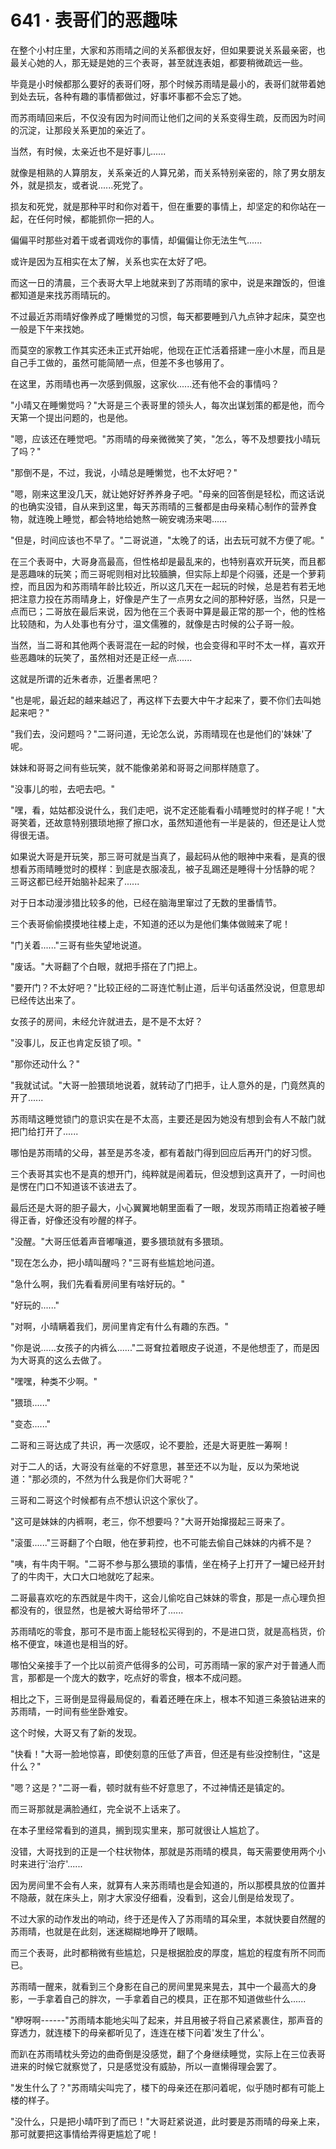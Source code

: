 <link rel="stylesheet" href="../../styles/text.css" />
<h1>641 · 表哥们的恶趣味</h1>

在整个小村庄里，大家和苏雨晴之间的关系都很友好，但如果要说关系最亲密，也最关心她的人，那无疑是她的三个表哥，甚至就连表姐，都要稍微疏远一些。

毕竟是小时候都那么要好的表哥们呀，那个时候苏雨晴是最小的，表哥们就带着她到处去玩，各种有趣的事情都做过，好事坏事都不会忘了她。

而苏雨晴回来后，不仅没有因为时间而让他们之间的关系变得生疏，反而因为时间的沉淀，让那段关系更加的亲近了。

当然，有时候，太亲近也不是好事儿......

就像是相熟的人算朋友，关系亲近的人算兄弟，而关系特别亲密的，除了男女朋友外，就是损友，或者说......死党了。

损友和死党，就是那种平时和你对着干，但在重要的事情上，却坚定的和你站在一起，在任何时候，都能抓你一把的人。

偏偏平时那些对着干或者调戏你的事情，却偏偏让你无法生气......

或许是因为互相实在太了解，关系也实在太好了吧。

而这一日的清晨，三个表哥大早上地就来到了苏雨晴的家中，说是来蹭饭的，但谁都知道是来找苏雨晴玩的。

不过最近苏雨晴好像养成了睡懒觉的习惯，每天都要睡到八九点钟才起床，莫空也一般是下午来找她。

而莫空的家教工作其实还未正式开始呢，他现在正忙活着搭建一座小木屋，而且是自己手工做的，虽然可能简陋一点，但差不多也够用了。

在这里，苏雨晴也再一次感到佩服，这家伙......还有他不会的事情吗？

"小晴又在睡懒觉吗？"大哥是三个表哥里的领头人，每次出谋划策的都是他，而今天第一个提出问题的，也是他。

"嗯，应该还在睡觉吧。"苏雨晴的母亲微微笑了笑，"怎么，等不及想要找小晴玩了吗？"

"那倒不是，不过，我说，小晴总是睡懒觉，也不太好吧？"

"嗯，刚来这里没几天，就让她好好养养身子吧。"母亲的回答倒是轻松，而这话说的也确实没错，自从来到这里，每天苏雨晴的三餐都是由母亲精心制作的营养食物，就连晚上睡觉，都会特地给她熬一碗安魂汤来喝......

"但是，时间应该也不早了。"二哥说道，"太晚了的话，出去玩可就不方便了呢。"

在三个表哥中，大哥身高最高，但性格却是最乱来的，也特别喜欢开玩笑，而且都是恶趣味的玩笑；而三哥呢则相对比较腼腆，但实际上却是个闷骚，还是一个萝莉控，而且因为和苏雨晴年龄比较近，所以这几天在一起玩的时候，总是若有若无地把注意力投在苏雨晴身上，好像是产生了一点男女之间的那种好感，当然，只是一点而已；二哥放在最后来说，因为他在三个表哥中算是最正常的那一个，他的性格比较随和，为人处事也有分寸，温文儒雅的，就像是古时候的公子哥一般。

当然，当二哥和其他两个表哥混在一起的时候，也会变得和平时不太一样，喜欢开些恶趣味的玩笑了，虽然相对还是正经一点......

这就是所谓的近朱者赤，近墨者黑吧？

"也是呢，最近起的越来越迟了，再这样下去要大中午才起来了，要不你们去叫她起来吧？"

"我们去，没问题吗？"二哥问道，无论怎么说，苏雨晴现在也是他们的'妹妹'了呢。

妹妹和哥哥之间有些玩笑，就不能像弟弟和哥哥之间那样随意了。

"没事儿的啦，去吧去吧。"

"嘿，看，姑姑都没说什么，我们走吧，说不定还能看看小晴睡觉时的样子呢！"大哥笑着，还故意特别猥琐地擦了擦口水，虽然知道他有一半是装的，但还是让人觉得很无语。

如果说大哥是开玩笑，那三哥可就是当真了，最起码从他的眼神中来看，是真的很想看苏雨晴睡觉时的模样：到底是衣服凌乱，被子乱踢还是睡得十分恬静的呢？\
三哥这都已经开始脑补起来了......

对于日本动漫涉猎比较多的他，已经在脑海里窜过了无数的里番情节。

三个表哥偷偷摸摸地往楼上走，不知道的还以为是他们集体做贼来了呢！

"门关着......"三哥有些失望地说道。

"废话。"大哥翻了个白眼，就把手搭在了门把上。

"要开门？不太好吧？"比较正经的二哥连忙制止道，后半句话虽然没说，但意思却已经传达出来了。

女孩子的房间，未经允许就进去，是不是不太好？

"没事儿，反正也肯定反锁了呗。"

"那你还动什么？"

"我就试试。"大哥一脸猥琐地说着，就转动了门把手，让人意外的是，门竟然真的开了......

苏雨晴这睡觉锁门的意识实在是不太高，主要还是因为她没有想到会有人不敲门就把门给打开了......

哪怕是苏雨晴的父母，甚至是苏冬凌，都有着敲门得到回应后再开门的好习惯。

三个表哥其实也不是真的想开门，纯粹就是闹着玩，但没想到这真开了，一时间也是愣在门口不知道该不该进去了。

最后还是大哥的胆子最大，小心翼翼地朝里面看了一眼，发现苏雨晴正抱着被子睡得正香，好像还没有吵醒的样子。

"没醒。"大哥压低着声音嘟嚷道，要多猥琐就有多猥琐。

"现在怎么办，把小晴叫醒吗？"三哥有些尴尬地问道。

"急什么啊，我们先看看房间里有啥好玩的。"

"好玩的......"

"对啊，小晴瞒着我们，房间里肯定有什么有趣的东西。"

"你是说......女孩子的内裤么......"二哥耷拉着眼皮子说道，不是他想歪了，而是因为大哥真的这么去做了。

"嘿嘿，种类不少啊。"

"猥琐......"

"变态......"

二哥和三哥达成了共识，再一次感叹，论不要脸，还是大哥更胜一筹啊！

对于二人的话，大哥没有丝毫的不好意思，甚至还不以为耻，反以为荣地说道："那必须的，不然为什么我是你们大哥呢？"

三哥和二哥这个时候都有点不想认识这个家伙了。

"这可是妹妹的内裤啊，老三，你不想要吗？"大哥开始撺掇起三哥来了。

"滚蛋......"三哥翻了个白眼，他在萝莉控，也不可能去偷自己妹妹的内裤不是？

"咦，有牛肉干啊。"二哥不参与那么猥琐的事情，坐在椅子上打开了一罐已经开封了的牛肉干，大口大口地就吃了起来。

二哥最喜欢吃的东西就是牛肉干，这会儿偷吃自己妹妹的零食，那是一点心理负担都没有的，很显然，也是被大哥给带坏了......

苏雨晴吃的零食，那可不是市面上能轻松买得到的，不是进口货，就是高档货，价格不便宜，味道也是相当的好。

哪怕父亲接手了一个比以前资产低得多的公司，可苏雨晴一家的家产对于普通人而言，那都是一个庞大的数字，吃点好的零食，根本不成问题。

相比之下，三哥倒是显得最局促的，看着还睡在床上，根本不知道三条狼钻进来的苏雨晴，一时间有些坐卧难安。

这个时候，大哥又有了新的发现。

"快看！"大哥一脸地惊喜，即使刻意的压低了声音，但还是有些没控制住，"这是什么？"

"嗯？这是？"二哥一看，顿时就有些不好意思了，不过神情还是镇定的。

而三哥那就是满脸通红，完全说不上话来了。

在本子里经常看到的道具，搁到现实里来，那可就很让人尴尬了。

没错，大哥找到的正是一个柱状物体，那就是苏雨晴的模具，每天需要使用两个小时来进行'治疗'......

因为房间里不会有人来，就算有人来苏雨晴也是会知道的，所以那模具放的位置并不隐蔽，就在床头上，刚才大家没仔细看，没看到，这会儿倒是给发现了。

不过大家的动作发出的响动，终于还是传入了苏雨晴的耳朵里，本就快要自然醒的苏雨晴，也就是在此刻，迷迷糊糊地睁开了眼睛。

而三个表哥，此时都稍微有些尴尬，只是根据脸皮的厚度，尴尬的程度有所不同而已。

苏雨晴一醒来，就看到三个身影在自己的房间里晃来晃去，其中一个最高大的身影，一手拿着自己的胖次，一手拿着自己的模具，正在那不知道做些什么......

"咿呀啊------"苏雨晴本能地尖叫了起来，并且用被子将自己紧紧裹住，那声音的穿透力，就连楼下的母亲都听见了，连连在楼下问着'发生了什么'。

而趴在苏雨晴枕头旁边的曲奇倒是没感觉，翻了个身继续睡觉，实际上在三位表哥进来的时候它就察觉了，只是感觉没有威胁，所以一直懒得理会罢了。

"发生什么了？"苏雨晴尖叫完了，楼下的母亲还在那问着呢，似乎随时都有可能上楼的样子。

"没什么，只是把小晴吓到了而已！"大哥赶紧说道，此时要是苏雨晴的母亲上来，那可就要把这事情给弄得更尴尬了呢！
